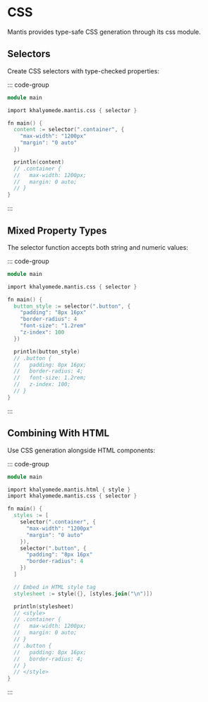 # CSS

Mantis provides type-safe CSS generation through its css module.

## Selectors

Create CSS selectors with type-checked properties:

::: code-group

```v [main.v]
module main

import khalyomede.mantis.css { selector }

fn main() {
  content := selector(".container", {
    "max-width": "1200px"
    "margin": "0 auto"
  })

  println(content)
  // .container {
  //   max-width: 1200px;
  //   margin: 0 auto;
  // }
}
```

:::

## Mixed Property Types

The selector function accepts both string and numeric values:

::: code-group

```v [main.v]
module main

import khalyomede.mantis.css { selector }

fn main() {
  button_style := selector(".button", {
    "padding": "8px 16px"
    "border-radius": 4
    "font-size": "1.2rem"
    "z-index": 100
  })

  println(button_style)
  // .button {
  //   padding: 8px 16px;
  //   border-radius: 4;
  //   font-size: 1.2rem;
  //   z-index: 100;
  // }
}
```

:::

## Combining With HTML

Use CSS generation alongside HTML components:

::: code-group

```v [main.v]
module main

import khalyomede.mantis.html { style }
import khalyomede.mantis.css { selector }

fn main() {
  styles := [
    selector(".container", {
      "max-width": "1200px"
      "margin": "0 auto"
    }),
    selector(".button", {
      "padding": "8px 16px"
      "border-radius": 4
    })
  ]

  // Embed in HTML style tag
  stylesheet := style({}, [styles.join("\n")])

  println(stylesheet)
  // <style>
  // .container {
  //   max-width: 1200px;
  //   margin: 0 auto;
  // }
  // .button {
  //   padding: 8px 16px;
  //   border-radius: 4;
  // }
  // </style>
}
```

:::
